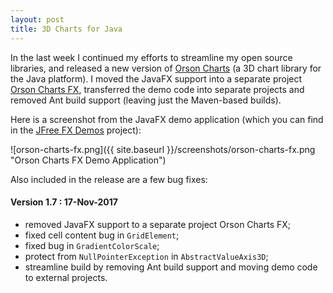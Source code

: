 ```yaml
---
layout: post
title: 3D Charts for Java
---
```


In the last week I continued my efforts to streamline my open source libraries, and released a new version of [Orson Charts](https://github.com/jfree/orson-charts) (a 3D chart library for the Java platform).  I moved the JavaFX support into a separate project [Orson Charts FX](https://github.com/jfree/orson-charts-fx), transferred the demo code into separate projects and removed Ant build support (leaving just the Maven-based builds).

Here is a screenshot from the JavaFX demo application (which you can find in the [JFree FX Demos](https://github.com/jfree/jfree-fxdemos) project):

![orson-charts-fx.png]({{ site.baseurl }}/screenshots/orson-charts-fx.png "Orson Charts FX Demo Application")

Also included in the release are a few bug fixes:

#### Version 1.7 : 17-Nov-2017

* removed JavaFX support to a separate project Orson Charts FX;
* fixed cell content bug in `GridElement`;
* fixed bug in `GradientColorScale`;
* protect from `NullPointerException` in `AbstractValueAxis3D`;
* streamline build by removing Ant build support and moving demo code to external projects.

